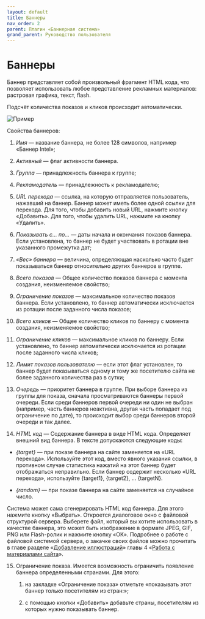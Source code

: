 ```yaml
---
layout: default
title: Баннеры
nav_order: 2
parent: Плагин «Баннерная система»
grand_parent: Руководство пользователя
---
```


# Баннеры

Баннер представляет собой произвольный фрагмент HTML кода, что позволяет использовать любое представление рекламных материалов: растровая графика, текст, flash.

Подсчёт количества показов и кликов происходит автоматически.

![Пример]({{site.baseurl}}/images/p-3.png)

Свойства баннеров:

1. *Имя* — название баннера, не более 128 символов, например «Баннер Intel»;

2. *Активный* — флаг активности баннера.

3. *Группа* — принадлежность баннера к группе;

4. *Рекламодатель* — принадлежность к рекламодателю;

5. *URL перехода* — ссылка, на которую отправляется пользователь, нажавший на баннер. Баннер может иметь более одной ссылки для перехода. Для того, чтобы добавить новый URL, нажмите кнопку «Добавить». Для того, чтобы удалить URL, нажмите на кнопку «Удалить».

6. *Показывать с… по…* — даты начала и окончания показов баннера. Если установлена, то баннер не будет участвовать в ротации вне указанного промежутка дат;

7. *«Вес» баннера* — величина, определяющая насколько часто будет показываться баннер относительно других баннеров в группе.

8. *Всего показов* — Общее количество показов баннера с момента создания, неизменяемое свойство;

9. *Ограничение показов* — максимальное количество показов баннера. Если установлено, то баннер автоматически исключается из ротации после заданного числа показов;

10. *Всего кликов* — Общее количество кликов по баннеру с момента создания, неизменяемое свойство;

11. *Ограничение кликов* — максимальное кликов по баннеру. Если установлено, то баннер автоматически исключается из ротации после заданного числа кликов;

12. *Лимит показов пользователю* — если этот флаг установлен, то баннер будет показываться одному и тому же посетителю сайта не более заданного количества раз в сутки;

13. *Очередь* — приоритет баннера в группе. При выборе баннера из группы для показа, сначала просматриваются баннеры первой очереди. Если среди баннеров первой очереди ни один не выбран (например, часть баннеров неактивна, другая часть попадает под ограничение по дате), то происходит выбор среди баннеров второй очереди и так далее.

14. *HTML код* — Содержание баннера в виде HTML кода. Определяет внешний вид баннера. В тексте допускаются следующие коды:

  * *{target}* — при показе баннера на сайте заменяется на «URL перехода». Используйте этот код, вместо явного указания ссылки, в противном случае статистика нажатий на этот баннер будет отображаться неправильно. Если баннер содержит несколько «URL перехода», используйте {target1}, {target2}, ... {targetN}.

  * *{random}* — при показе баннера на сайте заменяется на случайное число.

  Система может сама сгенерировать HTML код баннера. Для этого нажмите кнопку «Выбрать». Откроется диалоговое окно с файловой структурой сервера. Выберете файл, который вы хотите использовать в качестве баннера, это может быть изображение в формате JPEG, GIF, PNG или Flash-ролик и нажмите кнопку «OK». Подробнее о работе с файловой системой сервера, о закачке своих файлов можно прочитать в главе разделе «[Добавление иллюстраций]({{site.baseurl}}/docs/user-guide/content/vis-1.html)» главы 4 «[Работа с материалами сайта]({{site.baseurl}}/docs/user-guide/content)».

15. Ограничение показа. Имеется возможность ограничить появление баннера определенными странами. Для этого:

	1. на закладке «Ограничение показа» отметьте «показывать этот баннер только посетителям из стран:»;

	2. с помощью кнопки «Добавить» добавьте страны, посетителям из которых нужно показывать баннер.